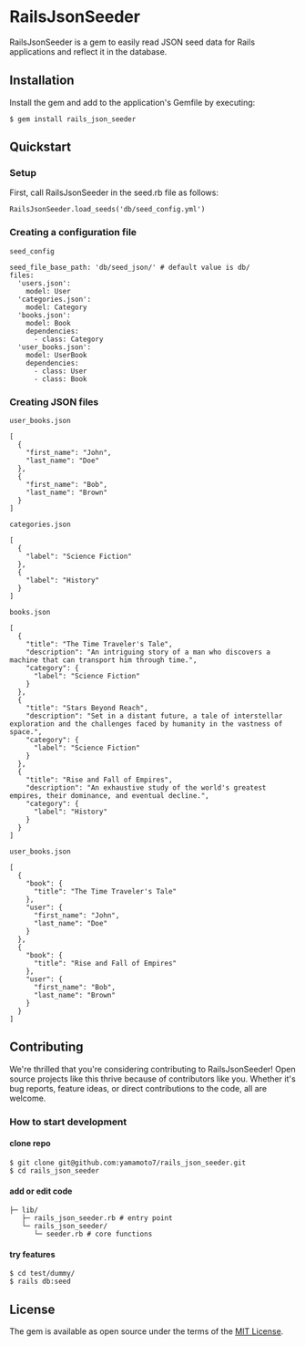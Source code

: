# RailsJsonSeeder

RailsJsonSeeder is a gem to easily read JSON seed data for Rails applications and reflect it in the database.

## Installation

Install the gem and add to the application's Gemfile by executing:
```
$ gem install rails_json_seeder
```

## Quickstart
### Setup
First, call RailsJsonSeeder in the seed.rb file as follows:
```
RailsJsonSeeder.load_seeds('db/seed_config.yml')
```

### Creating a configuration file
`seed_config`
```
seed_file_base_path: 'db/seed_json/' # default value is db/
files:
  'users.json':
    model: User
  'categories.json':
    model: Category
  'books.json':
    model: Book
    dependencies:
      - class: Category
  'user_books.json':
    model: UserBook
    dependencies:
      - class: User
      - class: Book
```

### Creating JSON files
`user_books.json`
```
[
  {
    "first_name": "John",
    "last_name": "Doe"
  },
  {
    "first_name": "Bob",
    "last_name": "Brown"
  }
]
```
`categories.json`
```
[
  {
    "label": "Science Fiction"
  },
  {
    "label": "History"
  }
]
```
`books.json`
```
[
  {
    "title": "The Time Traveler's Tale",
    "description": "An intriguing story of a man who discovers a machine that can transport him through time.",
    "category": {
      "label": "Science Fiction"
    }
  },
  {
    "title": "Stars Beyond Reach",
    "description": "Set in a distant future, a tale of interstellar exploration and the challenges faced by humanity in the vastness of space.",
    "category": {
      "label": "Science Fiction"
    }
  },
  {
    "title": "Rise and Fall of Empires",
    "description": "An exhaustive study of the world's greatest empires, their dominance, and eventual decline.",
    "category": {
      "label": "History"
    }
  }
]
```
`user_books.json`
```
[
  {
    "book": {
      "title": "The Time Traveler's Tale"
    },
    "user": {
      "first_name": "John",
      "last_name": "Doe"
    }
  },
  {
    "book": {
      "title": "Rise and Fall of Empires"
    },
    "user": {
      "first_name": "Bob",
      "last_name": "Brown"
    }
  }
]
```

## Contributing

We're thrilled that you're considering contributing to RailsJsonSeeder! Open source projects like this thrive because of contributors like you. Whether it's bug reports, feature ideas, or direct contributions to the code, all are welcome.

### How to start development
#### clone repo
```
$ git clone git@github.com:yamamoto7/rails_json_seeder.git
$ cd rails_json_seeder
```

#### add or edit code
```
├─ lib/
   ├─ rails_json_seeder.rb # entry point
   └─ rails_json_seeder/
      └─ seeder.rb # core functions
```

#### try features
```
$ cd test/dummy/
$ rails db:seed
```

## License
The gem is available as open source under the terms of the [MIT License](https://opensource.org/licenses/MIT).


